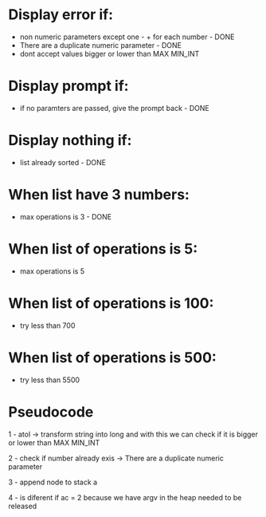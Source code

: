 # Display error if:
- non numeric parameters except one  - + for each number - DONE
- There are a duplicate numeric parameter - DONE
- dont accept values bigger or lower than MAX MIN_INT

# Display prompt if:
- if no paramters are passed, give the prompt back - DONE 

# Display nothing if:
- list already sorted - DONE

# When list have 3 numbers:
- max operations is 3 - DONE

# When list of operations is 5:
- max operations is 5

# When list of operations is 100:
- try less than 700

# When list of operations is 500:
- try less than 5500




# Pseudocode 
1 - atol -> transform string into long and with this we can check if it is bigger or lower than MAX MIN_INT

2 - check if number already exis -> There are a duplicate numeric parameter

3 - append node to stack a

4 - is diferent if ac = 2 because we have argv in the heap needed to be released